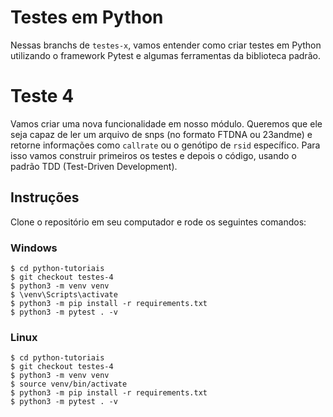 # Testes em Python
Nessas branchs de `testes-x`, vamos entender como criar testes em Python utilizando o framework Pytest e algumas ferramentas da biblioteca padrão. 

# Teste 4
Vamos criar uma nova funcionalidade em nosso módulo. Queremos que ele seja capaz de ler um arquivo de snps (no formato FTDNA ou 23andme) e retorne informações como `callrate` ou o genótipo de `rsid` específico. Para isso vamos construir primeiros os testes e depois o código, usando o padrão TDD (Test-Driven Development).
## Instruções
Clone o repositório em seu computador e rode os seguintes comandos:

### Windows
```shell
$ cd python-tutoriais
$ git checkout testes-4
$ python3 -m venv venv
$ \venv\Scripts\activate
$ python3 -m pip install -r requirements.txt
$ python3 -m pytest . -v
```

### Linux
```shell
$ cd python-tutoriais
$ git checkout testes-4
$ python3 -m venv venv
$ source venv/bin/activate
$ python3 -m pip install -r requirements.txt
$ python3 -m pytest . -v
```